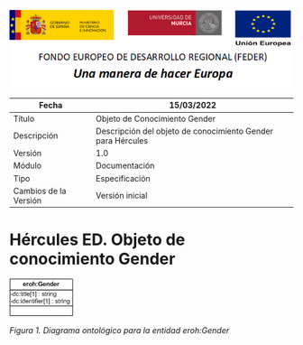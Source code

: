 ![](../../Docs/media/CabeceraDocumentosMD.png)

| Fecha         | 15/03/2022                                                   |
| ------------- | ------------------------------------------------------------ |
|Título|Objeto de Conocimiento Gender| 
|Descripción|Descripción del objeto de conocimiento Gender para Hércules|
|Versión|1.0|
|Módulo|Documentación|
|Tipo|Especificación|
|Cambios de la Versión|Versión inicial|

# Hércules ED. Objeto de conocimiento Gender

![](../../Docs/media/ObjetosDeConocimiento/Gender.png)

*Figura 1. Diagrama ontológico para la entidad eroh:Gender*
